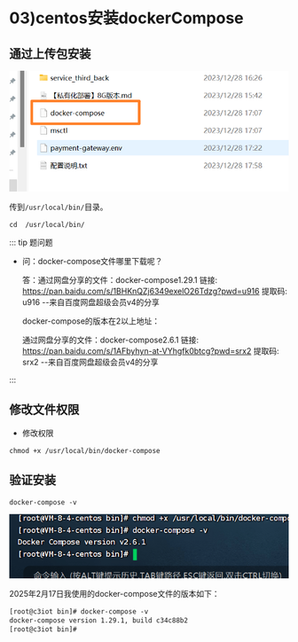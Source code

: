 # 03)centos安装dockerCompose



## 通过上传包安装

![image-20240101114808081](03centos安装docker_compose.assets/image-20240101114808081.png)

传到`/usr/local/bin/`目录。

```shell
cd  /usr/local/bin/
```

::: tip  题问题

- 问：docker-compose文件哪里下载呢？

  答：通过网盘分享的文件：docker-compose1.29.1
  链接: https://pan.baidu.com/s/1BHKnQZj6349exelO26Tdzg?pwd=u916 提取码: u916 
  --来自百度网盘超级会员v4的分享
  
  docker-compose的版本在2以上地址：
  
  通过网盘分享的文件：docker-compose2.6.1
  链接: https://pan.baidu.com/s/1AFbyhyn-at-VYhgfk0btcg?pwd=srx2 提取码: srx2 
  --来自百度网盘超级会员v4的分享

:::

## 修改文件权限

- 修改权限

```shell
chmod +x /usr/local/bin/docker-compose
```

## 验证安装

```shell
docker-compose -v
```

![image-20240101115111649](03centos安装docker_compose.assets/image-20240101115111649.png)





2025年2月17日我使用的docker-compose文件的版本如下：

```shell
[root@c3iot bin]# docker-compose -v
docker-compose version 1.29.1, build c34c88b2
[root@c3iot bin]# 
```





